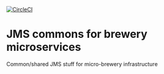 [![CircleCI](https://circleci.com/gh/MrSkinface/ms-common-jms/tree/dev.svg?style=svg)](https://circleci.com/gh/MrSkinface/ms-common-jms/tree/dev)

# JMS commons for brewery microservices
Common/shared JMS stuff for micro-brewery infrastructure